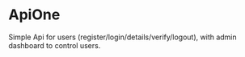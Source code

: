 # ApiOne
Simple Api for users (register/login/details/verify/logout), with admin dashboard to control users.

